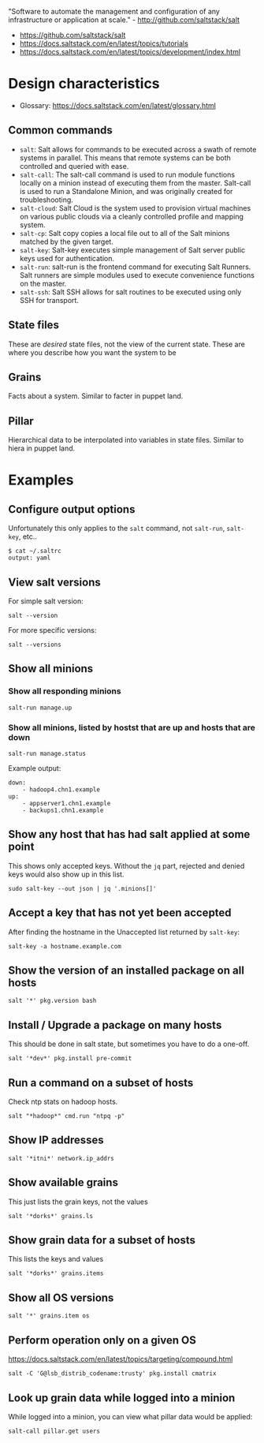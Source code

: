 "Software to automate the management and configuration of any infrastructure or application at scale." - <http://github.com/saltstack/salt>

- <https://github.com/saltstack/salt>
- <https://docs.saltstack.com/en/latest/topics/tutorials>
- <https://docs.saltstack.com/en/latest/topics/development/index.html>

# Design characteristics

- Glossary: <https://docs.saltstack.com/en/latest/glossary.html>

## Common commands

- `salt`: Salt allows for commands to be executed across a swath of remote systems in parallel. This means that remote systems can be both controlled and queried with ease.
- `salt-call`: The salt-call  command is used to run module functions locally on a minion instead of executing them from the master. Salt-call is used to run a Standalone Minion, and was originally created for troubleshooting.
- `salt-cloud`: Salt Cloud is the system used to provision virtual machines on various public clouds via a cleanly controlled profile and mapping system.
- `salt-cp`: Salt copy copies a local file out to all of the Salt minions matched by the given target.
- `salt-key`: Salt-key executes simple management of Salt server public keys used for authentication.
- `salt-run`: salt-run is the frontend command for executing Salt Runners.  Salt runners are simple modules used to execute convenience functions on the master.
- `salt-ssh`: Salt SSH allows for salt routines to be executed using only SSH for transport.

## State files

These are *desired* state files, not the view of the current state. These are where you describe how you want the system to be

## Grains

Facts about a system. Similar to facter in puppet land.

## Pillar

Hierarchical data to be interpolated into variables in state files. Similar to hiera in puppet land.

# Examples

## Configure output options

Unfortunately this only applies to the `salt` command, not `salt-run`, `salt-key`, etc..

```
$ cat ~/.saltrc
output: yaml
```

## View salt versions

For simple salt version:

```
salt --version
```

For more specific versions:

```
salt --versions
```

## Show all minions

### Show all responding minions

```
salt-run manage.up
```

### Show all minions, listed by hostst that are up and hosts that are down

```
salt-run manage.status
```

Example output:

```
down:
    - hadoop4.chn1.example
up:
    - appserver1.chn1.example
    - backups1.chn1.example
```

## Show any host that has had salt applied at some point

This shows only accepted keys. Without the `jq` part, rejected and denied keys would also show up in this list.

```
sudo salt-key --out json | jq '.minions[]'
```

## Accept a key that has not yet been accepted

After finding the hostname in the Unaccepted list returned by `salt-key`:

```
salt-key -a hostname.example.com
```

## Show the version of an installed package on all hosts

```
salt '*' pkg.version bash
```

## Install / Upgrade a package on many hosts

This should be done in salt state, but sometimes you have to do a one-off.

```
salt '*dev*' pkg.install pre-commit
```

## Run a command on a subset of hosts

Check ntp stats on hadoop hosts.

```
salt "*hadoop*" cmd.run "ntpq -p"
```

## Show IP addresses

```
salt '*itni*' network.ip_addrs
```

## Show available grains

This just lists the grain keys, not the values

```
salt '*dorks*' grains.ls
```

## Show grain data for a subset of hosts

This lists the keys and values

```
salt '*dorks*' grains.items
```

## Show all OS versions

```
salt '*' grains.item os
```

## Perform operation only on a given OS

<https://docs.saltstack.com/en/latest/topics/targeting/compound.html>

```
salt -C 'G@lsb_distrib_codename:trusty' pkg.install cmatrix
```

## Look up grain data while logged into a minion

While logged into a minion, you can view what pillar data would be applied:

```
salt-call pillar.get users
```
